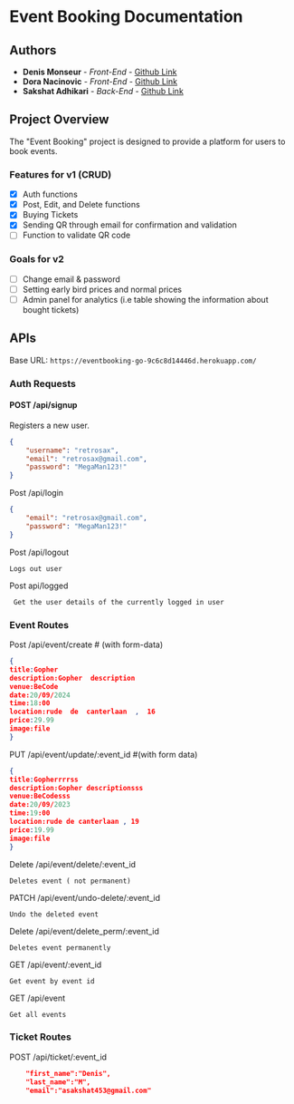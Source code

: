 # Event Booking Documentation

## Authors

- **Denis Monseur** - _Front-End_ - [Github Link](https://github.com/DenisMonseur)
- **Dora Nacinovic** - _Front-End_ - [Github Link](https://github.com/DoraNac)
- **Sakshat Adhikari** - _Back-End_ - [Github Link](https://github.com/asakshat)

## Project Overview

The "Event Booking" project is designed to provide a platform for users to book events.

### Features for v1 (CRUD)

- [x] Auth functions
- [x] Post, Edit, and Delete functions
- [x] Buying Tickets
- [x] Sending QR through email for confirmation and validation
- [ ] Function to validate QR code

### Goals for v2

- [ ] Change email & password
- [ ] Setting early bird prices and normal prices
- [ ] Admin panel for analytics (i.e table showing the information about bought tickets)

## APIs

Base URL: `https://eventbooking-go-9c6c8d14446d.herokuapp.com/`

### Auth Requests

#### POST /api/signup

Registers a new user.

```json
{
	"username": "retrosax",
	"email": "retrosax@gmail.com",
	"password": "MegaMan123!"
}
```

Post /api/login

```json
{
	"email": "retrosax@gmail.com",
	"password": "MegaMan123!"
}
```

Post /api/logout

```
Logs out user
```

Post api/logged

```
 Get the user details of the currently logged in user
```

### Event Routes

Post /api/event/create # (with form-data)

```json
{
title:Gopher
description:Gopher  description
venue:BeCode
date:20/09/2024
time:18:00
location:rude  de  canterlaan  ,  16
price:29.99
image:file
}
```

PUT /api/event/update/:event_id #(with form data)

```json
{
title:Gopherrrrss
description:Gopher descriptionsss
venue:BeCodesss
date:20/09/2023
time:19:00
location:rude de canterlaan , 19
price:19.99
image:file
}
```

Delete /api/event/delete/:event_id

```
Deletes event ( not permanent)
```

PATCH /api/event/undo-delete/:event_id

```
Undo the deleted event
```

Delete /api/event/delete_perm/:event_id

```
Deletes event permanently
```

GET /api/event/:event_id

```
Get event by event id
```

GET /api/event

```
Get all events
```

### Ticket Routes

POST /api/ticket/:event_id

```json
	"first_name":"Denis",
    "last_name":"M",
    "email":"asakshat453@gmail.com"
```
